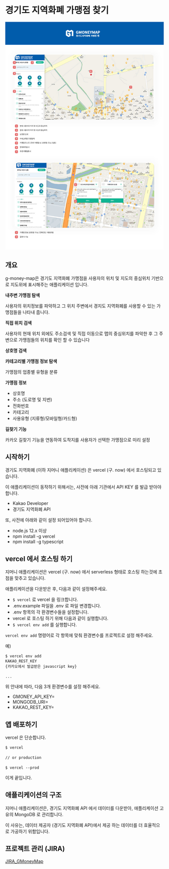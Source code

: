 # 경기도 지역화폐 가맹점 찾기

![gmoney_intro](./public/images/gmoney_intro.jpg)

## 개요

g-money-map은 경기도 지역화폐 가맹점을 사용자의 위치 및 지도의 중심위치 기반으로 지도위에 표시해주는 애플리케이션 입니다.

**내주변 가맹점 탐색**

사용자의 위치정보를 파악하고 그 위치 주변에서 경지도 지역화폐를 사용할 수 있는 가맹점들을 나타내 줍니다.

**직접 위치 검색**

사용자의 현재 위치 외에도 주소검색 및 직접 이동으로 맵의 중심위치를 파악한 후 그 주변으로 가맹점들의 위치를 확인 할 수 있습니다

**상호명 검색**

**카테고리별 가맹점 정보 탐색**

가맹점의 업종별 유형을 분류

**가맹점 정보**

- 상호명
- 주소 (도로명 및 지번)
- 전화번호
- 카테고리
- 사용유형 (지류형/모바일형/카드형)

**길찾기 기능**

카카오 길찾기 기능을 연동하여 도착지를 사용자가 선택한 가맹점으로 미리 설정

## 시작하기

경기도 지역화폐 (이하 지머니 애플리케이션) 은 vercel (구. now) 에서 호스팅되고 있습니다.

이 애플리케이션이 동작하기 위해서는, 사전에 아래 기관에서 API KEY 를 발급 받아야 합니다.

- Kakao Developer
- 경기도 지역화폐 API

또, 사전에 아래와 같이 설정 되어있어야 합니다.

- node.js 12.x 이상
- npm install -g vercel
- npm install -g typescript

## vercel 에서 호스팅 하기

지머니 애플리케이션은 vercel (구. now) 에서 serverless 형태로 호스팅 하는것에 초점을 맞추고 있습니다.

애플리케이션을 다운받은 후, 다음과 같이 설정해주세요.

- `$ vercel` 로 vercel 을 링크합니다.
- .env.example 파일을 .env 로 파일 변경합니다.
- .env 항목의 각 환경변수들을 설정합니다.
- vercel 로 호스팅 하기 위해 다음과 같이 실행합니다.
- `$ vercel env add` 를 실행합니다.

`vercel env add` 명령어로 각 항목에 맞춰 환경변수를 프로젝트로 설정 해주세요.

예)

```
$ vercel env add
KAKAO_REST_KEY
{카카오에서 발급받은 javascript key}

...
```

위 안내에 따라, 다음 3개 환경변수를 설정 해주세요.

- GMONEY_API_KEY=
- MONGODB_URI=
- KAKAO_REST_KEY=

## 앱 배포하기

vercel 은 단순합니다.

```
$ vercel

// or production

$ vercel --prod
```

이게 끝입니다.

## 애플리케이션의 구조

지머니 애플리케이션은, 경기도 지역화폐 API 에서 데이터를 다운받아, 애플리케이션 고유의 MongoDB 로 관리합니다.

이 사유는, 데이터 제공자 (경기도 지역화폐 API)에서 제공 하는 데이터를 더 효율적으로 가공하기 위함입니다.

## 프로젝트 관리 (JIRA)

[JIRA_GMoneyMap](https://id.atlassian.com/invite/p/jira-software?id=ZmapBb96QzaglAoL9nsmeQ)
